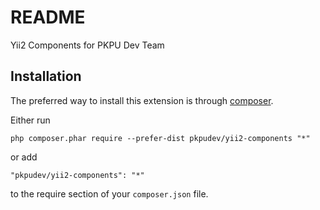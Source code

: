 README
========
Yii2 Components for PKPU Dev Team

Installation
------------

The preferred way to install this extension is through [composer](http://getcomposer.org/download/).

Either run

```
php composer.phar require --prefer-dist pkpudev/yii2-components "*"
```

or add

```
"pkpudev/yii2-components": "*"
```

to the require section of your `composer.json` file.